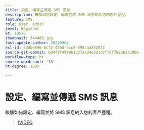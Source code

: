 ```yaml
---
title: 設定、編寫並傳遞 SMS 訊息
description: 瞭解如何設定、編寫並將 SMS 訊息納入您的客戶歷程。
feature: SMS
role: User, Admin
level: Beginner
kt: 10576
thumbnail: 344460.jpg
last-update-author: 20220902
exl-id: 5d4b6896-0cf2-470d-bcc6-695caa852072
source-git-commit: b04f8f49f9b1527aad4e223d7f7df782663a29be
workflow-type: ht
source-wordcount: '38'
ht-degree: 100%

---
```


# 設定、編寫並傳遞 SMS 訊息

瞭解如何設定、編寫並將 SMS 訊息納入您的客戶歷程。

>[!VIDEO](https://video.tv.adobe.com/v/344460?quality=12&learn=on)
